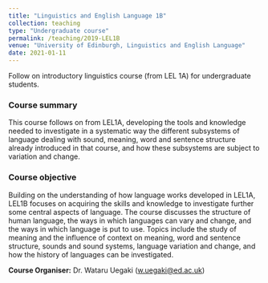 ```yaml
---
title: "Linguistics and English Language 1B"
collection: teaching
type: "Undergraduate course"
permalink: /teaching/2019-LEL1B
venue: "University of Edinburgh, Linguistics and English Language"
date: 2021-01-11
---
```

Follow on introductory linguistics course (from LEL 1A) for undergraduate students.

### Course summary
This course follows on from LEL1A, developing the tools and knowledge needed to investigate in a systematic way the different subsystems of language dealing with sound, meaning, word and sentence structure already introduced in that course, and how these subsystems are subject to variation and change.

### Course objective
Building on the understanding of how language works developed in LEL1A, LEL1B focuses on acquiring the skills and knowledge to investigate further some central aspects of language. The course discusses the structure of human language, the ways in which languages can vary and change, and the ways in which language is put to use. Topics include the study of meaning and the influence of context on meaning, word and sentence structure, sounds and sound systems, language variation and change, and how the history of languages can be investigated. 

**Course Organiser:** Dr. Wataru Uegaki (w.uegaki@ed.ac.uk)